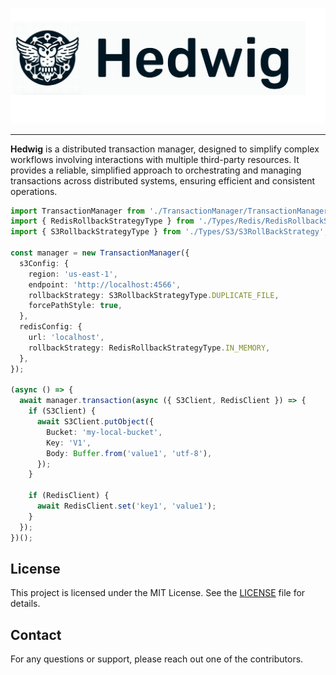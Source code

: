 ![Hedwig Header](./logo.png)

---

**Hedwig** is a distributed transaction manager, designed to simplify complex workflows involving interactions with multiple third-party resources. It provides a reliable, simplified approach to orchestrating and managing transactions across distributed systems, ensuring efficient and consistent operations.

```typescript
import TransactionManager from './TransactionManager/TransactionManager';
import { RedisRollbackStrategyType } from './Types/Redis/RedisRollbackStrategy';
import { S3RollbackStrategyType } from './Types/S3/S3RollBackStrategy';

const manager = new TransactionManager({
  s3Config: {
    region: 'us-east-1',
    endpoint: 'http://localhost:4566',
    rollbackStrategy: S3RollbackStrategyType.DUPLICATE_FILE,
    forcePathStyle: true,
  },
  redisConfig: {
    url: 'localhost',
    rollbackStrategy: RedisRollbackStrategyType.IN_MEMORY,
  },
});

(async () => {
  await manager.transaction(async ({ S3Client, RedisClient }) => {
    if (S3Client) {
      await S3Client.putObject({
        Bucket: 'my-local-bucket',
        Key: 'V1',
        Body: Buffer.from('value1', 'utf-8'),
      });
    }

    if (RedisClient) {
      await RedisClient.set('key1', 'value1');
    }
  });
})();

```

## License

This project is licensed under the MIT License. See the [LICENSE](./LICENSE.md) file for details.

## Contact

For any questions or support, please reach out one of the contributors.